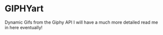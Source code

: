 # GIPHYart
Dynamic Gifs from the Giphy API
I will have a much more detailed read me in here eventually!
